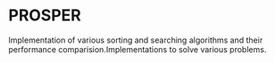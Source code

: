 # PROSPER
Implementation of various sorting and searching algorithms and their performance comparision.Implementations to solve various problems.
